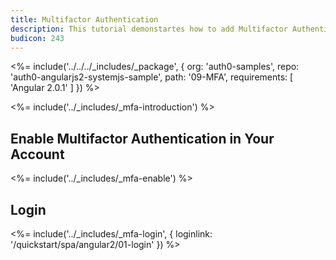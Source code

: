 ```yaml
---
title: Multifactor Authentication
description: This tutorial demonstartes how to add Multifactor Authentication to your Angular 2 app with Auth0.
budicon: 243
---
```


<%= include('../../../_includes/_package', {
  org: 'auth0-samples',
  repo: 'auth0-angularjs2-systemjs-sample',
  path: '09-MFA',
  requirements: [
    'Angular 2.0.1'
  ]
}) %>

<%= include('../_includes/_mfa-introduction') %>

## Enable Multifactor Authentication in Your Account

<%= include('../_includes/_mfa-enable') %>

## Login

<%= include('../_includes/_mfa-login', { loginlink: '/quickstart/spa/angular2/01-login' }) %>
